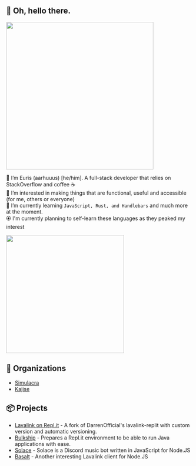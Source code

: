 ## 👋 Oh, hello there.
<a href="https://skillicons.dev">
    <img src="https://skillicons.dev/icons?i=js,ts,html,css,nodejs,tailwind,windicss,mongodb,express,figma" width="400" />
</a>

👋 I’m Euris (aarhuuus) [he/him]. A full-stack developer that relies on StackOverflow and coffee ☕ \
👀 I’m interested in making things that are functional, useful and accessible (for me, others or everyone) \
🌱 I’m currently learning `JavaScript, Rust, and Handlebars` and much more at the moment. \
🏵 I'm currently planning to self-learn these languages as they peaked my interest

<a href="https://skillicons.dev">
    <img src="https://skillicons.dev/icons?i=react,php,mysql,java,rust,kotlin,angular" width="320" />
    <br/>
</a>

## 👥 Organizations
  - [Simulacra](https://github.com/simulacraa)
  - [Kajise](https://github.com/kajise)

## 📦 Projects
  - [Lavalink on Repl.it](https://github.com/kajise/lavalink-replit) - A fork of DarrenOfficial's lavalink-replit with custom version and automatic versioning.
  - [Bulkship](https://github.com/kajise/bulkship) - Prepares a Repl.it environment to be able to run Java applications with ease.
  - [Solace](https://github.com/kajise/solace) - Solace is a Discord music bot written in JavaScript for Node.JS
  - [Basalt](https://github.com/kajise/basalt) - Another interesting Lavalink client for Node.JS 
